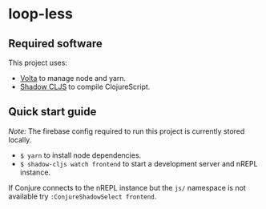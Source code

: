 # loop-less

## Required software

This project uses:

- [Volta](https://volta.sh/) to manage node and yarn.
- [Shadow CLJS](https://shadow-cljs.github.io/docs/UsersGuide.html) to compile
  ClojureScript.

## Quick start guide

*Note:* The firebase config required to run this project is currently stored
locally.

- `$ yarn` to install node dependencies.
- `$ shadow-cljs watch frontend` to start a development server and nREPL
  instance.

If Conjure connects to the nREPL instance but the `js/` namespace is not
available try `:ConjureShadowSelect frontend`.

